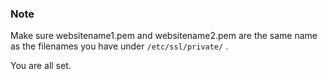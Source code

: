


### Note

Make sure websitename1.pem and websitename2.pem are the same name as the filenames you have under `/etc/ssl/private/` .

You are all set.
